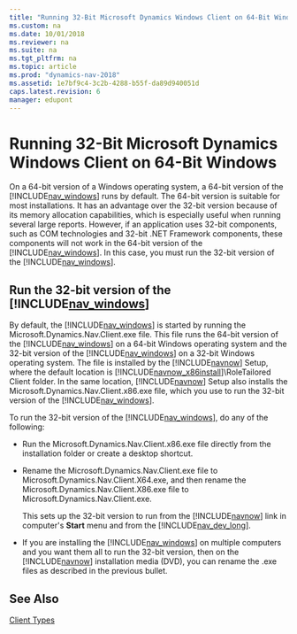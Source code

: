 ```yaml
---
title: "Running 32-Bit Microsoft Dynamics Windows Client on 64-Bit Windows"
ms.custom: na
ms.date: 10/01/2018
ms.reviewer: na
ms.suite: na
ms.tgt_pltfrm: na
ms.topic: article
ms.prod: "dynamics-nav-2018"
ms.assetid: 1e7bf9c4-3c2b-4288-b55f-da89d940051d
caps.latest.revision: 6
manager: edupont
---
```

# Running 32-Bit Microsoft Dynamics Windows Client on 64-Bit Windows
On a 64-bit version of a Windows operating system, a 64-bit version of the [!INCLUDE[nav_windows](includes/nav_windows_md.md)] runs by default. The 64-bit version is suitable for most installations. It has an advantage over the 32-bit version because of its memory allocation capabilities, which is especially useful when running several large reports. However, if an application uses 32-bit components, such as COM technologies and 32-bit .NET Framework components, these components will not work in the 64-bit version of the [!INCLUDE[nav_windows](includes/nav_windows_md.md)]. In this case, you must run the 32-bit version of the [!INCLUDE[nav_windows](includes/nav_windows_md.md)].  
  
## Run the 32-bit version of the [!INCLUDE[nav_windows](includes/nav_windows_md.md)]  
 By default, the [!INCLUDE[nav_windows](includes/nav_windows_md.md)] is started by running the Microsoft.Dynamics.Nav.Client.exe file. This file runs the 64-bit version of the [!INCLUDE[nav_windows](includes/nav_windows_md.md)] on a 64-bit Windows operating system and the 32-bit version of the [!INCLUDE[nav_windows](includes/nav_windows_md.md)] on a 32-bit Windows operating system. The file is installed by the [!INCLUDE[navnow](includes/navnow_md.md)] Setup, where the default location is [!INCLUDE[navnow_x86install](includes/navnow_x86install_md.md)]\\RoleTailored Client folder. In the same location, [!INCLUDE[navnow](includes/navnow_md.md)] Setup also installs the Microsoft.Dynamics.Nav.Client.x86.exe file, which you use to run the 32-bit version of the [!INCLUDE[nav_windows](includes/nav_windows_md.md)].  
  
 To run the 32-bit version of the [!INCLUDE[nav_windows](includes/nav_windows_md.md)], do any of the following:  
  
-   Run the Microsoft.Dynamics.Nav.Client.x86.exe file directly from the installation folder or create a desktop shortcut.  
  
-   Rename the Microsoft.Dynamics.Nav.Client.exe file to Microsoft.Dynamics.Nav.Client.X64.exe, and then rename the Microsoft.Dynamics.Nav.Client.X86.exe file to Microsoft.Dynamics.Nav.Client.exe.  
  
     This sets up the 32-bit version to run from the [!INCLUDE[navnow](includes/navnow_md.md)] link in computer's **Start** menu and from the [!INCLUDE[nav_dev_long](includes/nav_dev_long_md.md)].  
  
-   If you are installing the [!INCLUDE[nav_windows](includes/nav_windows_md.md)] on multiple computers and you want them all to run the 32-bit version, then on the [!INCLUDE[navnow](includes/navnow_md.md)] installation media \(DVD\), you can rename the .exe files as described in the previous bullet.  
  
## See Also  
 [Client Types](Client-Types.md)